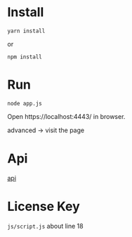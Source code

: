 # Install

`yarn install`

or

`npm install`

# Run

`node app.js`

Open https://localhost:4443/ in browser.

advanced -> visit the page

# Api

[api](js/api.md)

# License Key

`js/script.js` about line 18
